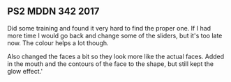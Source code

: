 ## PS2 MDDN 342 2017

Did some training and found it very hard to find the proper one. If I had more time I would go back and change some of the sliders, but it's too late now. The colour helps a lot though.

Also changed the faces a bit so they look more like the actual faces. Added in the mouth and the contours of the face to the shape, but still kept the glow effect.'
